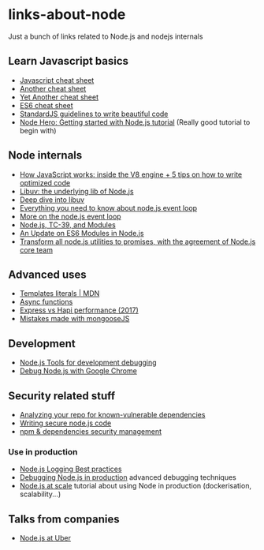 # links-about-node
Just a bunch of links related to Node.js and nodejs internals
## Learn Javascript basics
- [Javascript cheat sheet](http://overapi.com/static/cs/jsquick.pdf)
- [Another cheat sheet](https://github.com/mbeaudru/modern-js-cheatsheet)
- [Yet Another cheat sheet](https://www.codementor.io/johnnyb/javascript-cheatsheet-fb54lz08k)
- [ES6 cheat sheet](https://github.com/DrkSephy/es6-cheatsheet)
- [StandardJS guidelines to write beautiful code](https://standardjs.com/index.html#the-rules)
- [Node Hero: Getting started with Node.js tutorial](https://blog.risingstack.com/node-hero-tutorial-getting-started-with-node-js/) (Really good tutorial to begin with)

## Node internals
- [How JavaScript works: inside the V8 engine + 5 tips on how to write optimized code](https://blog.sessionstack.com/how-javascript-works-inside-the-v8-engine-5-tips-on-how-to-write-optimized-code-ac089e62b12e)
- [Libuv: the underlying lib of Node.js](https://www.youtube.com/watch?v=nGn60vDSxQ4&t=29s)
- [Deep dive into libuv](https://www.youtube.com/watch?v=sGTRmPiXD4Y)
- [Everything you need to know about node.js event loop](https://www.youtube.com/watch?v=PNa9OMajw9w)
- [More on the node.js event loop](https://www.youtube.com/watch?v=P9csgxBgaZ8)
- [Node.js, TC-39, and Modules](https://hackernoon.com/node-js-tc-39-and-modules-a1118aecf95e)
- [An Update on ES6 Modules in Node.js](https://medium.com/the-node-js-collection/an-update-on-es6-modules-in-node-js-42c958b890c)
- [Transform all node.js utilities to promises, with the agreement of Node.js core team](http://2ality.com/2017/05/util-promisify.html)

## Advanced uses
- [Templates literals | MDN](https://developer.mozilla.org/en-US/docs/Web/JavaScript/Reference/Template_literals#Browser_compatibility)
- [Async functions](https://blog.risingstack.com/mastering-async-await-in-nodejs/)
- [Express vs Hapi performance (2017)](https://raygun.com/blog/node-js-performance-2017/)
- [Mistakes made with mongooseJS](https://www.mongodb.com/blog/post/the-mean-stack-mistakes-youre-probably-making)

## Development
- [Node.js Tools for development debugging](https://www.nearform.com/blog/node-js-develop-debugging-techniques/)
- [Debug Node.js with Google Chrome](https://medium.com/the-node-js-collection/debugging-node-js-with-google-chrome-4965b5f910f4)

## Security related stuff
- [Analyzing your repo for known-vulnerable dependencies](https://snyk.io/vuln)
- [Writing secure node.js code](https://www.youtube.com/watch?v=QSMbk2nLTBk)
- [npm & dependencies security management](https://www.youtube.com/watch?v=2_aclLr3o5s)

### Use in production
- [Node.js Logging Best practices](https://strongloop.com/strongblog/compare-node-js-logging-winston-bunyan/)
- [Debugging Node.js in production](https://www.youtube.com/watch?v=CiqzuIUwHl8) advanced debugging techniques
- [Node.js at scale](https://blog.risingstack.com/nodejs-at-scale-npm-best-practices/) tutorial about using Node in production (dockerisation, scalability...)

## Talks from companies
- [Node.js at Uber](https://youtu.be/ElI5QtUISWM?t=8m20s)

